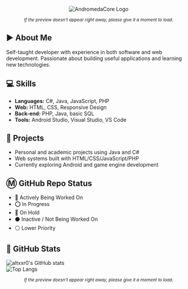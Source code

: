 <p align="center">
  <img src="https://github.com/user-attachments/assets/5f1f79f1-5003-42ab-be19-bed927f4e45d" alt="AndromedaCore Logo"/>
</p>

<center><sub><em>If the preview doesn't appear right away, please give it a moment to load.</em></sub></center>

## ▶ About Me
Self-taught developer with experience in both software and web development. Passionate about building useful applications and learning new technologies.

## 💻 Skills
- **Languages:** C#, Java, JavaScript, PHP  
- **Web:** HTML, CSS, Responsive Design  
- **Back-end:** PHP, Java, basic SQL  
- **Tools:** Android Studio, Visual Studio, VS Code  

## 📁 Projects
- Personal and academic projects using Java and C#  
- Web systems built with HTML/CSS/JavaScript/PHP  
- Currently exploring Android and game engine development

## Ⓜ GitHub Repo Status
- 🔴 Actively Being Worked On  
- ⭕ In Progress  
- 🔵 On Hold  
- ⚫ Inactive / Not Being Worked On  
- ⚪ Lower Priority

## 🔲 GitHub Stats

![altxxr0's GitHub stats](https://github-readme-stats.vercel.app/api?username=altxxr0&show_icons=true&theme=tokyonight)  
![Top Langs](https://github-readme-stats.vercel.app/api/top-langs/?username=altxxr0&layout=compact&theme=tokyonight)

<center><sub><em>If the preview doesn't appear right away, please give it a moment to load.</em></sub></center>
